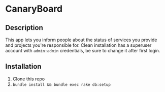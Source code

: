CanaryBoard
==============

## Description

This app lets you inform people about the status of services you provide and projects you're responsible for. Clean installation has a superuser account with ```admin:admin``` credentials, be sure to change it after first login.

## Installation

1. Clone this repo
1. ```bundle install && bundle exec rake db:setup```
